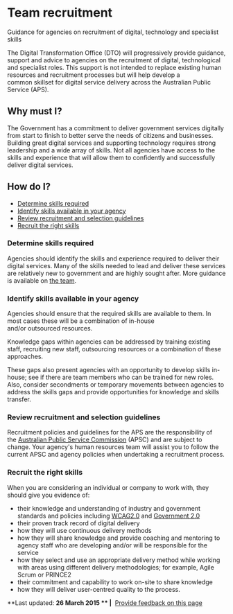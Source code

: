 Team recruitment
================

Guidance for agencies on recruitment of digital, technology and specialist skills

The Digital Transformation Office (DTO) will progressively provide guidance, support and advice to agencies on the recruitment of digital, technological and specialist roles. This support is not intended to replace existing human resources and recruitment processes but will help develop a common skillset for digital service delivery across the Australian Public Service (APS).

Why must I?
-----------

The Government has a commitment to deliver government services digitally from start to finish to better serve the needs of citizens and businesses. Building great digital services and supporting technology requires strong leadership and a wide array of skills. Not all agencies have access to the skills and experience that will allow them to confidently and successfully deliver digital services.

How do I?
---------

-   [Determine skills required](../../node/981.html#determine)
-   [Identify skills available in your agency](../../node/981.html#identify)
-   [Review recruitment and selection guidelines](../../node/981.html#selection)
-   [Recruit the right skills](../../node/981.html#recruit)

### Determine skills required

Agencies should identify the skills and experience required to deliver their digital services. Many of the skills needed to lead and deliver these services are relatively new to government and are highly sought after. More guidance is available on [the team](../../team.html).

### Identify skills available in your agency

Agencies should ensure that the required skills are available to them. In most cases these will be a combination of in-house and/or outsourced resources.

Knowledge gaps within agencies can be addressed by training existing staff, recruiting new staff, outsourcing resources or a combination of these approaches.

These gaps also present agencies with an opportunity to develop skills in-house; see if there are team members who can be trained for new roles. Also, consider secondments or temporary movements between agencies to address the skills gaps and provide opportunities for knowledge and skills transfer.

### Review recruitment and selection guidelines

Recruitment policies and guidelines for the APS are the responsibility of the [Australian Public Service Commission](http://www.apsc.gov.au/) (APSC) and are subject to change. Your agency's human resources team will assist you to follow the current APSC and agency policies when undertaking a recruitment process.

### Recruit the right skills

When you are considering an individual or company to work with, they should give you evidence of:

-   their knowledge and understanding of industry and government standards and policies including [WCAG2.0](http://www.finance.gov.au/publications/wcag-2-implementation/) and [Government 2.0](http://www.finance.gov.au/policy-guides-procurement/gov20/)
-   their proven track record of digital delivery
-   how they will use continuous delivery methods
-   how they will share knowledge and provide coaching and mentoring to agency staff who are developing and/or will be responsible for the service
-   how they select and use an appropriate delivery method while working with areas using different delivery methodologies; for example, Agile Scrum or PRINCE2
-   their commitment and capability to work on-site to share knowledge
-   how they will deliver user-centred quality to the process.

**Last updated: **26 March 2015 ** |**  [Provide feedback on this page](../../feedback%3Furl_from=Recruitment.html)

